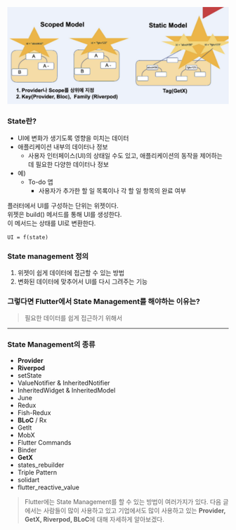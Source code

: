 ![Alt text](image.png)

### State란?

- UI에 변화가 생기도록 영향을 미치는 데이터
- 애플리케이션 내부의 데이터나 정보
  - 사용자 인터페이스(UI)의 상태일 수도 있고, 애플리케이션의 동작을 제어하는 데 필요한 다양한 데이터나 정보
- 예)
  - To-do 앱
    - 사용자가 추가한 할 일 목록이나 각 할 일 항목의 완료 여부

플러터에서 UI를 구성하는 단위는 위젯이다.  
위젯은 build() 메서드를 통해 UI를 생성한다.  
이 메서드는 상태를 UI로 변환한다.

```plaintext
UI = f(state)
```

### State management 정의

1. 위젯이 쉽게 데이터에 접근할 수 있는 방법
2. 변화된 데이터에 맞추어서 UI를 다시 그려주는 기능

### 그렇다면 Flutter에서 State Management를 해야하는 이유는?

> 필요한 데이터를 쉽게 접근하기 위해서

---

### State Management의 종류

- **Provider**
- **Riverpod**
- setState
- ValueNotifier & InheritedNotifier
- InheritedWidget & InheritedModel
- June
- Redux
- Fish-Redux
- **BLoC** / Rx
- GetIt
- MobX
- Flutter Commands
- Binder
- **GetX**
- states_rebuilder
- Triple Pattern
- solidart
- flutter_reactive_value

> Flutter에는 State Management를 할 수 있는 방법이 여러가지가 있다. 다음 글에서는 사람들이 많이 사용하고 있고 기업에서도 많이 사용하고 있는 **Provider, GetX, Riverpod, BLoC**에 대해 자세하게 알아보겠다.
